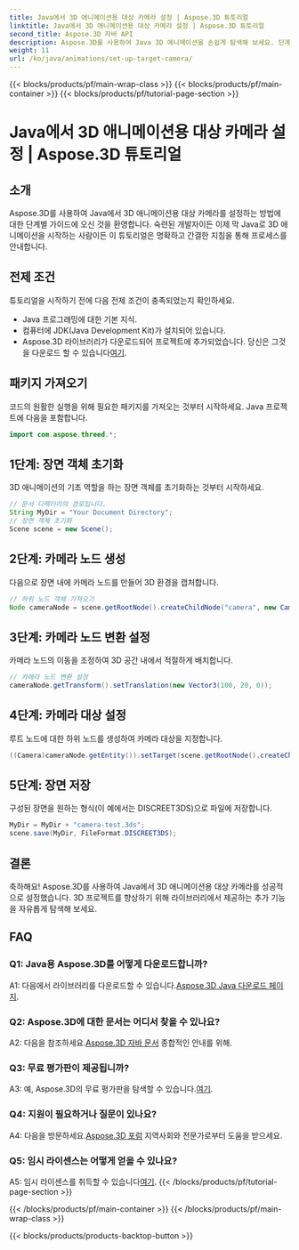 ```yaml
---
title: Java에서 3D 애니메이션용 대상 카메라 설정 | Aspose.3D 튜토리얼
linktitle: Java에서 3D 애니메이션용 대상 카메라 설정 | Aspose.3D 튜토리얼
second_title: Aspose.3D 자바 API
description: Aspose.3D를 사용하여 Java 3D 애니메이션을 손쉽게 탐색해 보세요. 단계별 가이드를 보려면 튜토리얼을 따르세요. 매력적인 3D 개발 여정을 위해 지금 다운로드하세요.
weight: 11
url: /ko/java/animations/set-up-target-camera/
---
```


{{< blocks/products/pf/main-wrap-class >}}
{{< blocks/products/pf/main-container >}}
{{< blocks/products/pf/tutorial-page-section >}}

# Java에서 3D 애니메이션용 대상 카메라 설정 | Aspose.3D 튜토리얼

## 소개

Aspose.3D를 사용하여 Java에서 3D 애니메이션용 대상 카메라를 설정하는 방법에 대한 단계별 가이드에 오신 것을 환영합니다. 숙련된 개발자이든 이제 막 Java로 3D 애니메이션을 시작하는 사람이든 이 튜토리얼은 명확하고 간결한 지침을 통해 프로세스를 안내합니다.

## 전제 조건

튜토리얼을 시작하기 전에 다음 전제 조건이 충족되었는지 확인하세요.

- Java 프로그래밍에 대한 기본 지식.
- 컴퓨터에 JDK(Java Development Kit)가 설치되어 있습니다.
-  Aspose.3D 라이브러리가 다운로드되어 프로젝트에 추가되었습니다. 당신은 그것을 다운로드 할 수 있습니다[여기](https://releases.aspose.com/3d/java/).

## 패키지 가져오기

코드의 원활한 실행을 위해 필요한 패키지를 가져오는 것부터 시작하세요. Java 프로젝트에 다음을 포함합니다.

```java
import com.aspose.threed.*;
```

## 1단계: 장면 객체 초기화

3D 애니메이션의 기초 역할을 하는 장면 객체를 초기화하는 것부터 시작하세요.

```java
// 문서 디렉터리의 경로입니다.
String MyDir = "Your Document Directory";
// 장면 객체 초기화
Scene scene = new Scene();
```

## 2단계: 카메라 노드 생성

다음으로 장면 내에 카메라 노드를 만들어 3D 환경을 캡처합니다.

```java
// 하위 노드 객체 가져오기
Node cameraNode = scene.getRootNode().createChildNode("camera", new Camera());
```

## 3단계: 카메라 노드 변환 설정

카메라 노드의 이동을 조정하여 3D 공간 내에서 적절하게 배치합니다.

```java
// 카메라 노드 변환 설정
cameraNode.getTransform().setTranslation(new Vector3(100, 20, 0));
```

## 4단계: 카메라 대상 설정

루트 노드에 대한 하위 노드를 생성하여 카메라 대상을 지정합니다.

```java
((Camera)cameraNode.getEntity()).setTarget(scene.getRootNode().createChildNode("target"));
```

## 5단계: 장면 저장

구성된 장면을 원하는 형식(이 예에서는 DISCREET3DS)으로 파일에 저장합니다.

```java
MyDir = MyDir + "camera-test.3ds";
scene.save(MyDir, FileFormat.DISCREET3DS);
```

## 결론

축하해요! Aspose.3D를 사용하여 Java에서 3D 애니메이션용 대상 카메라를 성공적으로 설정했습니다. 3D 프로젝트를 향상하기 위해 라이브러리에서 제공하는 추가 기능을 자유롭게 탐색해 보세요.

## FAQ

### Q1: Java용 Aspose.3D를 어떻게 다운로드합니까?

 A1: 다음에서 라이브러리를 다운로드할 수 있습니다.[Aspose.3D Java 다운로드 페이지](https://releases.aspose.com/3d/java/).

### Q2: Aspose.3D에 대한 문서는 어디서 찾을 수 있나요?

 A2: 다음을 참조하세요.[Aspose.3D 자바 문서](https://reference.aspose.com/3d/java/) 종합적인 안내를 위해.

### Q3: 무료 평가판이 제공됩니까?

 A3: 예, Aspose.3D의 무료 평가판을 탐색할 수 있습니다.[여기](https://releases.aspose.com/).

### Q4: 지원이 필요하거나 질문이 있나요?

 A4: 다음을 방문하세요.[Aspose.3D 포럼](https://forum.aspose.com/c/3d/18) 지역사회와 전문가로부터 도움을 받으세요.

### Q5: 임시 라이센스는 어떻게 얻을 수 있나요?

 A5: 임시 라이센스를 취득할 수 있습니다[여기](https://purchase.aspose.com/temporary-license/).
{{< /blocks/products/pf/tutorial-page-section >}}

{{< /blocks/products/pf/main-container >}}
{{< /blocks/products/pf/main-wrap-class >}}

{{< blocks/products/products-backtop-button >}}
